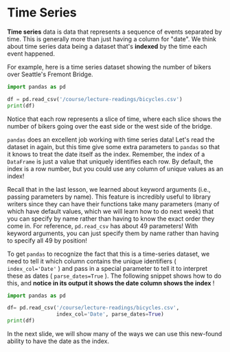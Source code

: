 # Time Series

**Time series**
data is data that represents a sequence of events separated by time. This is generally more than just having a column for "date". We think about time series data being a dataset that's
**indexed**
by the time each event happened.

For example, here is a time series dataset showing the number of bikers over Seattle's Fremont Bridge.

```py
import pandas as pd

df = pd.read_csv('/course/lecture-readings/bicycles.csv')
print(df)
```

Notice that each row represents a slice of time, where each slice shows the number of bikers going over the east side or the west side of the bridge.


`pandas`
does an excellent job working with time series data! Let's read the dataset in again, but this time give some extra parameters to
`pandas`
so that it knows to treat the date itself as the index. Remember, the index of a
`DataFrame`
is just a value that uniquely identifies each row. By default, the index is a row number, but you could use any column of unique values as an index!

Recall that in the last lesson, we learned about keyword arguments (i.e., passing parameters by name). This feature is incredibly useful to library writers since they can have their functions take many parameters (many of which have default values, which we will learn how to do next week) that you can specify by name rather than having to know the exact order they come in. For reference,
`pd.read_csv`
has about 49 parameters! With keyword arguments, you can just specify them by name rather than having to specify all 49 by position!

To get
`pandas`
to recognize the fact that this is a time-series dataset, we need to tell it which column contains the unique identifiers (
`index_col='Date'`
) and pass in a special parameter to tell it to interpret these as dates (
`parse_dates=True`
). The following snippet shows how to do this, and
**notice in its output it shows the date column shows the index**
!

```py
import pandas as pd

df= pd.read_csv('/course/lecture-readings/bicycles.csv', 
                index_col='Date', parse_dates=True)
print(df)
```

In the next slide, we will show many of the ways we can use this new-found ability to have the date as the index.

